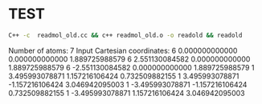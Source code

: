 # TEST
```sh
C++ -c  readmol_old.cc && c++ readmol_old.o -o readold && readold
```
Number of atoms: 7
Input Cartesian coordinates:
6       0.000000000000       0.000000000000       1.889725988579
6       2.551130084582       0.000000000000       1.889725988579
6      -2.551130084582       0.000000000000       1.889725988579
1       3.495993078871       1.157216106424       0.732509882155
1       3.495993078871      -1.157216106424       3.046942095003
1      -3.495993078871      -1.157216106424       0.732509882155
1      -3.495993078871       1.157216106424       3.046942095003